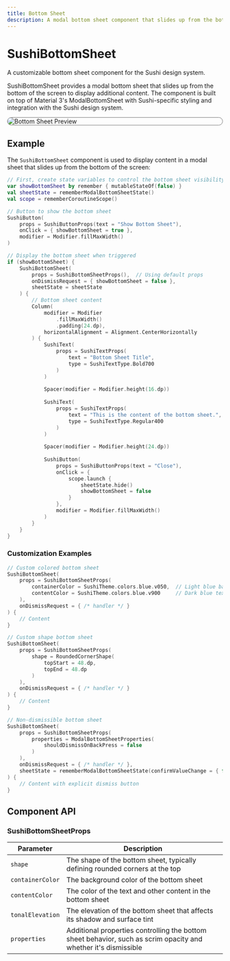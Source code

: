 ```yaml
---
title: Bottom Sheet
description: A modal bottom sheet component that slides up from the bottom of the screen
---
```


# SushiBottomSheet

A customizable bottom sheet component for the Sushi design system.

SushiBottomSheet provides a modal bottom sheet that slides up from the bottom of the screen
to display additional content. The component is built on top of Material 3's ModalBottomSheet
with Sushi-specific styling and integration with the Sushi design system.

<div style="max-width: 800px; max-height: 340px; border-radius: 20px; overflow: hidden; border: 1px solid #777;">
    <img class="component-preview" src="../preview_bottom_sheet.png" alt="Bottom Sheet Preview">
</div>

## Example

The `SushiBottomSheet` component is used to display content in a modal sheet that slides up from the
bottom of the screen:

```kotlin
// First, create state variables to control the bottom sheet visibility
var showBottomSheet by remember { mutableStateOf(false) }
val sheetState = rememberModalBottomSheetState()
val scope = rememberCoroutineScope()

// Button to show the bottom sheet
SushiButton(
    props = SushiButtonProps(text = "Show Bottom Sheet"),
    onClick = { showBottomSheet = true },
    modifier = Modifier.fillMaxWidth()
)

// Display the bottom sheet when triggered
if (showBottomSheet) {
    SushiBottomSheet(
        props = SushiBottomSheetProps(),  // Using default props
        onDismissRequest = { showBottomSheet = false },
        sheetState = sheetState
    ) {
        // Bottom sheet content
        Column(
            modifier = Modifier
                .fillMaxWidth()
                .padding(24.dp),
            horizontalAlignment = Alignment.CenterHorizontally
        ) {
            SushiText(
                props = SushiTextProps(
                    text = "Bottom Sheet Title",
                    type = SushiTextType.Bold700
                )
            )
            
            Spacer(modifier = Modifier.height(16.dp))
            
            SushiText(
                props = SushiTextProps(
                    text = "This is the content of the bottom sheet.",
                    type = SushiTextType.Regular400
                )
            )
            
            Spacer(modifier = Modifier.height(24.dp))
            
            SushiButton(
                props = SushiButtonProps(text = "Close"),
                onClick = {
                    scope.launch {
                        sheetState.hide()
                        showBottomSheet = false
                    }
                },
                modifier = Modifier.fillMaxWidth()
            )
        }
    }
}
```

### Customization Examples

```kotlin
// Custom colored bottom sheet
SushiBottomSheet(
    props = SushiBottomSheetProps(
        containerColor = SushiTheme.colors.blue.v050,  // Light blue background
        contentColor = SushiTheme.colors.blue.v900     // Dark blue text
    ),
    onDismissRequest = { /* handler */ }
) {
    // Content
}

// Custom shape bottom sheet
SushiBottomSheet(
    props = SushiBottomSheetProps(
        shape = RoundedCornerShape(
            topStart = 48.dp,
            topEnd = 48.dp
        )
    ),
    onDismissRequest = { /* handler */ }
) {
    // Content
}

// Non-dismissible bottom sheet
SushiBottomSheet(
    props = SushiBottomSheetProps(
        properties = ModalBottomSheetProperties(
            shouldDismissOnBackPress = false
        )
    ),
    onDismissRequest = { /* handler */ },
    sheetState = rememberModalBottomSheetState(confirmValueChange = { false })
) {
    // Content with explicit dismiss button
}
```

## Component API

### SushiBottomSheetProps

| Parameter                               | Description                      |
|-----------------------------------------|----------------------------------|
| <div class='parameter'>`shape`</div>| The shape of the bottom sheet, typically defining rounded corners at the top |
| <div class='parameter'>`containerColor`</div>| The background color of the bottom sheet |
| <div class='parameter'>`contentColor`</div>| The color of the text and other content in the bottom sheet |
| <div class='parameter'>`tonalElevation`</div>| The elevation of the bottom sheet that affects its shadow and surface tint |
| <div class='parameter'>`properties`</div>| Additional properties controlling the bottom sheet behavior, such as scrim opacity and whether it's dismissible |